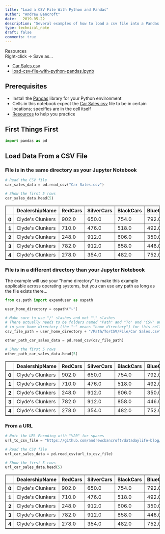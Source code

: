 ```yaml
---
title: "Load a CSV File With Python and Pandas"
author: "Andrew Bancroft"
date:   2019-05-22
description: "Several examples of how to load a csv file into a Pandas dataframe with Python"
type: technical_note
draft: false
comments: true
---
```

<a name="resources" class="jump-target"></a>
<div class="resources">
  <div class="resources-header">
    Resources
  </div>
    <div class="resources-download-instructions">
    Right-click -> Save as...
  </div>
  <ul class="resources-content">
    <li>
        <i class="fas fa-file-csv"></i> <a href="https://github.com/andrewcbancroft/datadaylife-blog/raw/master/datasets/Car%20Sales.csv">Car Sales.csv</a>
    </li>
    <li>
        <i class="fas fa-book"></i> <a href="https://raw.githubusercontent.com/andrewcbancroft/datadaylife-blog/master/content/notes/data-engineering-python/load-csv-file-with-python-pandas.ipynb">load-csv-file-with-python-pandas.ipynb</a>
    </li>
  </ul>
</div>

## Prerequisites

* Install the [Pandas](https://pandas.pydata.org/) library for your Python environment
* Cells in this notebook expect the <a href="https://github.com/andrewcbancroft/datadaylife-blog/raw/master/datasets/Car%20Sales.csv">Car Sales.csv</a> file to be in certain locations; specifics are in the cell itself
* [Resources](#resources) to help you practice

## First Things First


```python
import pandas as pd
```

## Load Data From a CSV File

### File is in the same directory as your Jupyter Notebook


```python
# Read the CSV file
car_sales_data = pd.read_csv("Car Sales.csv")

# Show the first 5 rows
car_sales_data.head(5)
```




<div>
<style scoped>
    .dataframe tbody tr th:only-of-type {
        vertical-align: middle;
    }

    .dataframe tbody tr th {
        vertical-align: top;
    }

    .dataframe thead th {
        text-align: right;
    }
</style>
<table border="1" class="dataframe">
  <thead>
    <tr style="text-align: right;">
      <th></th>
      <th>DealershipName</th>
      <th>RedCars</th>
      <th>SilverCars</th>
      <th>BlackCars</th>
      <th>BlueCars</th>
      <th>MonthSold</th>
      <th>YearSold</th>
    </tr>
  </thead>
  <tbody>
    <tr>
      <th>0</th>
      <td>Clyde's Clunkers</td>
      <td>902.0</td>
      <td>650.0</td>
      <td>754.0</td>
      <td>792.0</td>
      <td>1.0</td>
      <td>2018.0</td>
    </tr>
    <tr>
      <th>1</th>
      <td>Clyde's Clunkers</td>
      <td>710.0</td>
      <td>476.0</td>
      <td>518.0</td>
      <td>492.0</td>
      <td>2.0</td>
      <td>2018.0</td>
    </tr>
    <tr>
      <th>2</th>
      <td>Clyde's Clunkers</td>
      <td>248.0</td>
      <td>912.0</td>
      <td>606.0</td>
      <td>350.0</td>
      <td>3.0</td>
      <td>2018.0</td>
    </tr>
    <tr>
      <th>3</th>
      <td>Clyde's Clunkers</td>
      <td>782.0</td>
      <td>912.0</td>
      <td>858.0</td>
      <td>446.0</td>
      <td>4.0</td>
      <td>2018.0</td>
    </tr>
    <tr>
      <th>4</th>
      <td>Clyde's Clunkers</td>
      <td>278.0</td>
      <td>354.0</td>
      <td>482.0</td>
      <td>752.0</td>
      <td>5.0</td>
      <td>2018.0</td>
    </tr>
  </tbody>
</table>
</div>



### File is in a different directory than your Jupyter Notebook
The example will use your "home directory" to make this example applicable across operating systems, but you can use any path as long as the file exists there...


```python
from os.path import expanduser as ospath

user_home_directory = ospath("~")
```


```python
# Make sure to use "/" slashes and not "\" slashes
# There actually needs to be folders named "Path" and "To" and "CSV" and "File"
# in your home directory (the "~" means "home directory") for this cell to work
csv_file_path = user_home_directory + "/Path/To/CSV/File/Car Sales.csv"

other_path_car_sales_data = pd.read_csv(csv_file_path)

# Show the first 5 rows
other_path_car_sales_data.head(5)
```




<div>
<style scoped>
    .dataframe tbody tr th:only-of-type {
        vertical-align: middle;
    }

    .dataframe tbody tr th {
        vertical-align: top;
    }

    .dataframe thead th {
        text-align: right;
    }
</style>
<table border="1" class="dataframe">
  <thead>
    <tr style="text-align: right;">
      <th></th>
      <th>DealershipName</th>
      <th>RedCars</th>
      <th>SilverCars</th>
      <th>BlackCars</th>
      <th>BlueCars</th>
      <th>MonthSold</th>
      <th>YearSold</th>
    </tr>
  </thead>
  <tbody>
    <tr>
      <th>0</th>
      <td>Clyde's Clunkers</td>
      <td>902.0</td>
      <td>650.0</td>
      <td>754.0</td>
      <td>792.0</td>
      <td>1.0</td>
      <td>2018.0</td>
    </tr>
    <tr>
      <th>1</th>
      <td>Clyde's Clunkers</td>
      <td>710.0</td>
      <td>476.0</td>
      <td>518.0</td>
      <td>492.0</td>
      <td>2.0</td>
      <td>2018.0</td>
    </tr>
    <tr>
      <th>2</th>
      <td>Clyde's Clunkers</td>
      <td>248.0</td>
      <td>912.0</td>
      <td>606.0</td>
      <td>350.0</td>
      <td>3.0</td>
      <td>2018.0</td>
    </tr>
    <tr>
      <th>3</th>
      <td>Clyde's Clunkers</td>
      <td>782.0</td>
      <td>912.0</td>
      <td>858.0</td>
      <td>446.0</td>
      <td>4.0</td>
      <td>2018.0</td>
    </tr>
    <tr>
      <th>4</th>
      <td>Clyde's Clunkers</td>
      <td>278.0</td>
      <td>354.0</td>
      <td>482.0</td>
      <td>752.0</td>
      <td>5.0</td>
      <td>2018.0</td>
    </tr>
  </tbody>
</table>
</div>



### From a URL


```python
# Note the URL Encoding with "%20" for spaces
url_to_csv_file = "https://github.com/andrewcbancroft/datadaylife-blog/raw/master/datasets/Car%20Sales.csv"

# Read the CSV file
url_car_sales_data = pd.read_csv(url_to_csv_file)

# Show the first 5 rows
url_car_sales_data.head(5)
```




<div>
<style scoped>
    .dataframe tbody tr th:only-of-type {
        vertical-align: middle;
    }

    .dataframe tbody tr th {
        vertical-align: top;
    }

    .dataframe thead th {
        text-align: right;
    }
</style>
<table border="1" class="dataframe">
  <thead>
    <tr style="text-align: right;">
      <th></th>
      <th>DealershipName</th>
      <th>RedCars</th>
      <th>SilverCars</th>
      <th>BlackCars</th>
      <th>BlueCars</th>
      <th>MonthSold</th>
      <th>YearSold</th>
    </tr>
  </thead>
  <tbody>
    <tr>
      <th>0</th>
      <td>Clyde's Clunkers</td>
      <td>902.0</td>
      <td>650.0</td>
      <td>754.0</td>
      <td>792.0</td>
      <td>1.0</td>
      <td>2018.0</td>
    </tr>
    <tr>
      <th>1</th>
      <td>Clyde's Clunkers</td>
      <td>710.0</td>
      <td>476.0</td>
      <td>518.0</td>
      <td>492.0</td>
      <td>2.0</td>
      <td>2018.0</td>
    </tr>
    <tr>
      <th>2</th>
      <td>Clyde's Clunkers</td>
      <td>248.0</td>
      <td>912.0</td>
      <td>606.0</td>
      <td>350.0</td>
      <td>3.0</td>
      <td>2018.0</td>
    </tr>
    <tr>
      <th>3</th>
      <td>Clyde's Clunkers</td>
      <td>782.0</td>
      <td>912.0</td>
      <td>858.0</td>
      <td>446.0</td>
      <td>4.0</td>
      <td>2018.0</td>
    </tr>
    <tr>
      <th>4</th>
      <td>Clyde's Clunkers</td>
      <td>278.0</td>
      <td>354.0</td>
      <td>482.0</td>
      <td>752.0</td>
      <td>5.0</td>
      <td>2018.0</td>
    </tr>
  </tbody>
</table>
</div>


